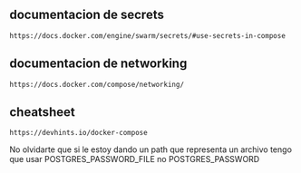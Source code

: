 ## documentacion de secrets

`https://docs.docker.com/engine/swarm/secrets/#use-secrets-in-compose`

## documentacion de networking
`https://docs.docker.com/compose/networking/`

## cheatsheet 

`https://devhints.io/docker-compose`

No olvidarte que si le estoy dando un path que representa un archivo tengo que usar POSTGRES_PASSWORD_FILE no POSTGRES_PASSWORD